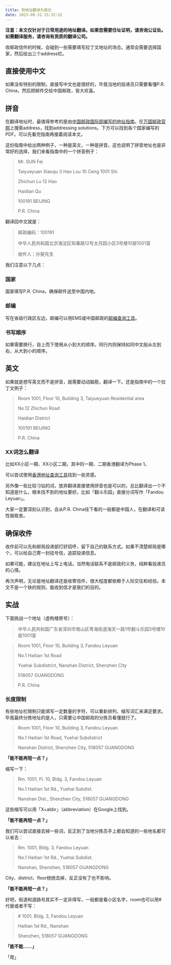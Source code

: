 ```yaml
---
title: 将地址翻译为英文
date: 2023-08-31 15:32:52
---
```


**注意：本文仅针对于日常用途的地址翻译。如果您需要住址证明，请咨询公证处。如需翻译服务，请咨询有资质的翻译公司。**

收邮政信件的时候，会碰到一些需要填写拉丁文地址的场合。通常会需要选择国家，然后给出三个address栏。

## 直接使用中文

如果没有特别的限制，直接写中文也是很好的，毕竟当地的投递员只需要看懂P.R. China，然后把邮件交给中国邮政，皆大欢喜。

## 拼音

在翻译地址时，最值得参考的是由[中国邮政国际部编写的地址指南](https://www.upu.int/UPU/media/upu/PostalEntitiesFiles/addressingUnit/chnEn.pdf)。在[万国邮政官网](https://www.upu.int/)上搜索address，找到addressing solutions。下方可以找到各个国家编写的PDF。可以先看完指南再接着阅读本文。

这份指南中给出两种例子，一种是英文，一种是拼音。这也说明了拼音地址也是非常好的选择，我们来看指南中的一个拼音例子：

> Mr. SUN Fei
>
> Taiyueyuan Xiaoqu 3 Hao Lou 10 Ceng 1001 Shi 
>
> Zhichun Lu 12 Hao
>
> Haidian Qu
>
> 100191 BEIJING
>
> P.R. China

翻译回中文就是：

> 邮政编码：100191
>
> 中华人民共和国北京海淀区知春路12号太月园小区3号楼10层1001室
>
> 收件人：孙斐先生

我们注意以下几点：

### 国家
国家填写P.R. China，确保邮件送至中国内地。

### 邮编
写在省级行政区左边，邮编可以用EMS或中国邮政的[邮编查询工具](https://www.ems.com.cn/postcode)。

### 书写顺序
如果需要换行，自上而下使用从小到大的顺序。同行内则保持如同中文般从左到右，从大到小的顺序。

## 英文
如果就是想写英文而不是拼音，就需要动动脑筋，翻译一下。还是指南中的一个拉丁文例子：

> Room 1001, Floor 10, Building 3, Taiyueyuan Residential area
>
> No.12 Zhichun Road
>
> Haidian District
>
> 100191 BEIJING
>
> P.R. China

### XX词怎么翻译
比如XX小区一期、XX小区二期，其中的一期、二期香港翻译为Phase 1。

可以尝试使用[香港地址查询工具](https://webapp.hongkongpost.hk/correct_addressing/index.jsp)找到一些灵感。

另外像一些比较刁钻的词，放弃翻译直接使用拼音也是可以的，总比翻译出一个不知道是什么，根本找不到的地址要好。比如「翻斗乐园」直接分词写作「Fandou Leyuan」。

大家一定要深刻认识到，会从P.R. China往下看的一般都是中国人，在翻译和可读性做取舍。

## 确保收件

收件前可以先和邮局投递部打好招呼，留下自己的联系方式。如果不清楚邮局是哪个，可以给自己寄一封挂号信，追踪投递信息。

如果可能，建议在地址上写上电话。当然电话联系不是邮政的义务，纯粹看投递员的心情。

再次声明，无论是地址翻译还是收寄信件，很大程度都依赖于人际交往和经验。本文不是一个铁的规则，能收到信才是我们的目的。

## 实战

下面挑战一个地址（虚构楼房号）：

> 中华人民共和国广东省深圳市南山区粤海街道海天一路1号翻斗乐园3号楼10层1001室

> Room 1001, Floor 10, Building 3, Fandou Leyuan
>
> No.1 Haitian 1st Road
>
> Yuehai Subdistrict, Nanshan District, Shenzhen City
>
> 518057 GUANGDONG
>
> P.R. China

### 长度限制
有些地址栏限制只能填写一定数量的字符，可以重新排列、缩写词汇来满足要求。毕竟最终分拣地址的是人，只需要让中国邮政的分拣员看懂就行了。

> Room 1001, Floor 10, Building 3, Fandou Leyuan
>
> No.1 Haitian 1st Road, Yuehai Subdistrict
>
> Nanshan District, Shenzhen City, 518057 GUANGDONG

**「能不能再短一点？」**

缩写一下：

> Rm. 1001, Fl. 10, Bldg. 3, Fandou Leyuan
>
> No.1 Haitian 1st Rd., Yuehai Subdist.
>
> Nanshan Dist., Shenzhen City, 518057 GUANGDONG

这些缩写可以用「X+abbr」（abbreviation）在Google上找到。

**「能不能再短一点？」**

我们可以尝试直接去掉一些词，反正到了当地分拣员手上都会知道的一些地名都可以省去：

> Rm. 1001, Bldg. 3, Fandou Leyuan
>
> No.1 Haitian 1st Rd., Yuehai Subdist.
>
> Nanshan, Shenzhen, 518057 GUANGDONG

City、district、floor统统去掉，反正没有了也不影响。

**「能不能再短一点？」**

好吧，街道和道路号其实不一定非得写，一般都是看小区名字，room也可以用#代替或者不写：

> \# 1001, Bldg. 3, Fandou Leyuan
>
> Haitian 1st Rd., Nanshan
>
> Shenzhen, 518057 GUANGDONG

**「能不能……」**

「爬」
